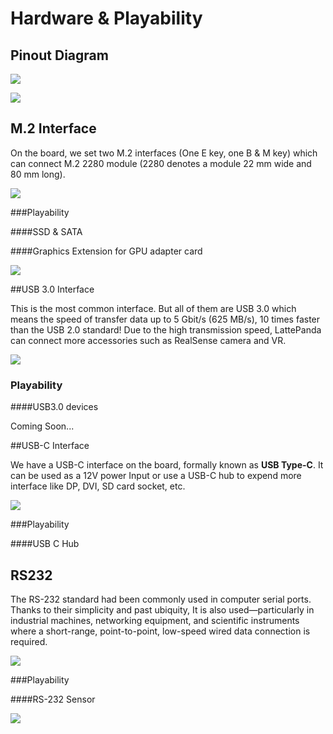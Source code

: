 # Hardware & Playability 

## Pinout Diagram

![](https://i.imgur.com/kor7zdt.png)

![](https://i.imgur.com/9vZ9sKQ.png)

## M.2 Interface

On the board, we set two M.2 interfaces (One E key, one B & M key) which can connect M.2 2280 module (2280 denotes a module 22 mm wide and 80 mm long). 

![](https://i.imgur.com/rIH5QtK.jpg)

###Playability

####SSD & SATA



####Graphics Extension for GPU adapter card 

![](https://i.imgur.com/iXYEMum.png)

##USB 3.0 Interface

This is the most common interface. But all of them are USB 3.0 which means the speed of transfer data up to 5 Gbit/s (625 MB/s), 10 times faster than the USB 2.0 standard! Due to the high transmission speed, LattePanda can connect more accessories such as RealSense camera and VR.

![](https://i.imgur.com/zwyyMtD.jpg)

### Playability

####USB3.0 devices

Coming Soon...



##USB-C Interface

We have a USB-C interface on the board, formally known as **USB Type-C**. It can be used as a 12V power Input or use a USB-C hub to expend more interface like DP, DVI, SD card socket, etc. 

![](https://i.imgur.com/FDdrFEz.jpg)

###Playability

####USB C Hub 



## RS232

The RS-232 standard had been commonly used in computer serial ports. Thanks to their simplicity and past ubiquity, It is also used—particularly in industrial machines, networking equipment, and scientific instruments where a short-range, point-to-point, low-speed wired data connection is required. 

![](https://i.imgur.com/RU7P7nU.png)

###Playability

####RS-232 Sensor

![](https://i.imgur.com/7loMZ3h.png?1)